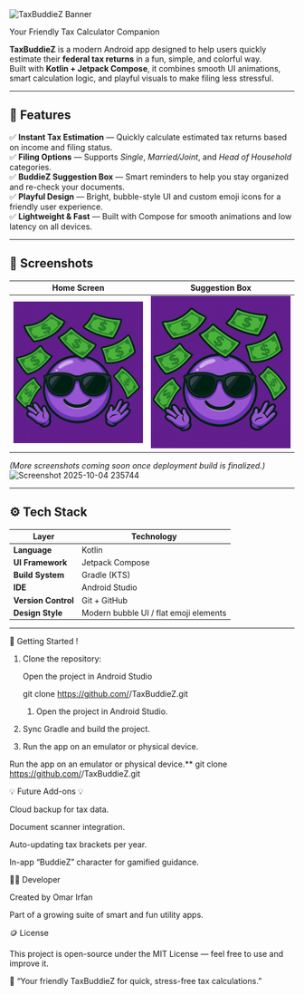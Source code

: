 
<img width="1536" height="1024" alt="TaxBuddieZ Banner" src="https://github.com/user-attachments/assets/80f79921-3ac1-46e4-9931-effa571246f9" />

Your Friendly Tax Calculator Companion

**TaxBuddieZ** is a modern Android app designed to help users quickly estimate their **federal tax returns** in a fun, simple, and colorful way.  
Built with **Kotlin + Jetpack Compose**, it combines smooth UI animations, smart calculation logic, and playful visuals to make filing less stressful.

---

## 🧾 Features

✅ **Instant Tax Estimation** — Quickly calculate estimated tax returns based on income and filing status.  
✅ **Filing Options** — Supports *Single*, *Married/Joint*, and *Head of Household* categories.  
✅ **BuddieZ Suggestion Box** — Smart reminders to help you stay organized and re-check your documents.  
✅ **Playful Design** — Bright, bubble-style UI and custom emoji icons for a friendly user experience.  
✅ **Lightweight & Fast** — Built with Compose for smooth animations and low latency on all devices.

---

## 📱 Screenshots

| Home Screen | Suggestion Box |
|--------------|----------------|
| ![Home](app/src/main/res/drawable/emoji_buddiez.png) | ![Suggestions](app/src/main/res/drawable/emoji_buddiez.png) |

*(More screenshots coming soon once deployment build is finalized.)*
<img width="210" height="468" alt="Screenshot 2025-10-04 235744" src="https://github.com/user-attachments/assets/6e229369-0896-4a0c-9d5f-f93b184292c9" />



---

## ⚙️ Tech Stack

| Layer | Technology |
|-------|-------------|
| **Language** | Kotlin |
| **UI Framework** | Jetpack Compose |
| **Build System** | Gradle (KTS) |
| **IDE** | Android Studio |
| **Version Control** | Git + GitHub |
| **Design Style** | Modern bubble UI / flat emoji elements |

---

🚀 Getting Started !

1. Clone the repository:
   
   Open the project in Android Studio

   git clone https://github.com/<OmarIrf>/TaxBuddieZ.git

   1. Open the project in Android Studio.

2. Sync Gradle and build the project.

3. Run the app on an emulator or physical device.

Run the app on an emulator or physical device.**
   git clone https://github.com/<OmarIrf>/TaxBuddieZ.git

   
   💡 Future Add-ons 💡

Cloud backup for tax data.

Document scanner integration.

Auto-updating tax brackets per year.

In-app “BuddieZ” character for gamified guidance.

👨‍💻 Developer

Created by Omar Irfan

Part of a growing suite of smart and fun utility apps.

🪙 License

This project is open-source under the MIT License — feel free to use and improve it.

💬 “Your friendly TaxBuddieZ for quick, stress-free tax calculations.”
